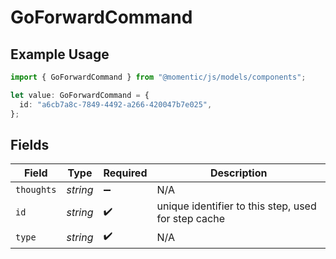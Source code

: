 # GoForwardCommand

## Example Usage

```typescript
import { GoForwardCommand } from "@momentic/js/models/components";

let value: GoForwardCommand = {
  id: "a6cb7a8c-7849-4492-a266-420047b7e025",
};
```

## Fields

| Field                                               | Type                                                | Required                                            | Description                                         |
| --------------------------------------------------- | --------------------------------------------------- | --------------------------------------------------- | --------------------------------------------------- |
| `thoughts`                                          | *string*                                            | :heavy_minus_sign:                                  | N/A                                                 |
| `id`                                                | *string*                                            | :heavy_check_mark:                                  | unique identifier to this step, used for step cache |
| `type`                                              | *string*                                            | :heavy_check_mark:                                  | N/A                                                 |
